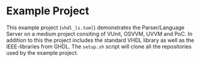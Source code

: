 # Example Project
This example project (`vhdl_ls.toml`) demonstrates the Parser/Language Server on a medium project consiting of VUnit, OSVVM, UVVM and PoC.
In addition to this the project includes the standard VHDL library as well as the IEEE-libraries from GHDL.
The `setup.sh` script will clone all the repositories used by the example project.
